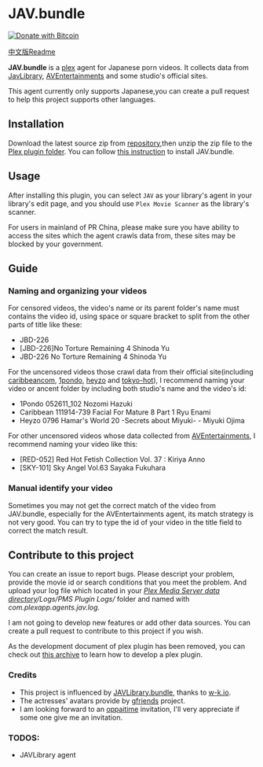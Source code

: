 # JAV.bundle
[![Donate with Bitcoin](https://en.cryptobadges.io/badge/micro/1BdJG31zinrMFWxRt2utGBU2jdpv8xSgju)](https://en.cryptobadges.io/donate/1BdJG31zinrMFWxRt2utGBU2jdpv8xSgju)

[中文版Readme](README.zh.md)

**JAV.bundle** is a [plex](https://plex.tv) agent for Japanese porn videos. It collects data from [JavLibrary](https://javlibrary.com/), [AVEntertainments](https://www.aventertainments.com/) and some studio's official sites.

This agent currently only supports Japanese,you can create a pull request to help this project supports other languages.


## Installation
Download the latest source zip from [repository](https://github.com/Xavier-Lam/JAV.bundle),then unzip the zip file to the [Plex plugin folder](https://support.plex.tv/hc/en-us/articles/201106098-How-do-I-find-the-Plug-Ins-folder-). You can follow [this instruction](https://support.plex.tv/articles/201187656-how-do-i-manually-install-a-plugin/) to install JAV.bundle.


## Usage
After installing this plugin, you can select `JAV` as your library's agent in your library's edit page, and you should use `Plex Movie Scanner` as the library's scanner.

For users in mainland of PR China, please make sure you have ability to access the sites which the agent crawls data from, these sites may be blocked by your government.


## Guide
### Naming and organizing your videos
For censored videos, the video's name or its parent folder's name must contains the video id, using space or square bracket to split from the other parts of title like these:

* JBD-226
* [JBD-226]No Torture Remaining 4 Shinoda Yu
* JBD-226 No Torture Remaining 4 Shinoda Yu

For the uncensored videos those crawl data from their official site(including [caribbeancom](https://caribbeancom.com), [1pondo](https://1pondo.tv), [heyzo](https://heyzo.com) and [tokyo-hot](https://tokyo-hot.com)), I recommend naming your video or ancent folder by including both studio's name and the video's id:

* 1Pondo 052611_102 Nozomi Hazuki
* Caribbean 111914-739 Facial For Mature 8 Part 1 Ryu Enami
* Heyzo 0796 Hamar's World 20 -Secrets about Miyuki- - Miyuki Ojima

For other uncensored videos whose data collected from [AVEntertainments](https://aventertainments.com), I recommend naming your video like this:

* [RED-052] Red Hot Fetish Collection Vol. 37 : Kiriya Anno
* [SKY-101] Sky Angel Vol.63 Sayaka Fukuhara

### Manual identify your video
Sometimes you may not get the correct match of the video from JAV.bundle, especially for the AVEntertainments agent, its match strategy is not very good. You can try to type the id of your video in the title field to correct the match result.


## Contribute to this project
You can create an issue to report bugs. Please descript your problem, provide the movie id or search conditions that you meet the problem. And upload your log file which located in your *[Plex Media Server data directory](https://support.plex.tv/articles/202915258-where-is-the-plex-media-server-data-directory-located/)/Logs/PMS Plugin Logs/* folder and named with *com.plexapp.agents.jav.log*.

I am not going to develop new features or add other data sources. You can create a pull request to contribute to this project if you wish. 

As the development document of plex plugin has been removed, you can check out [this archive](https://web.archive.org/web/20150107154037/http://dev.plexapp.com/docs/index.html) to learn how to develop a plex plugin.

### Credits
* This project is influenced by [JAVLibrary.bundle](https://github.com/w-k-io/JAVLibrary.bundle), thanks to [
w-k.io](https://github.com/w-k-io).
* The actresses' avatars provide by [gfriends](https://github.com/xinxin8816/gfriends) project.
* I am looking forward to an [oppaitime](https://oppaiti.me) invitation, I'll very appreciate if some one give me an invitation.

### TODOS:
* JAVLibrary agent